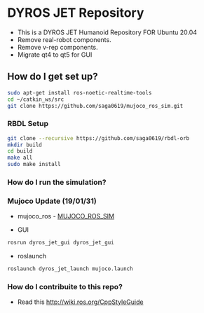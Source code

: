 # DYROS JET Repository 

* This is a DYROS JET Humanoid Repository FOR Ubuntu 20.04
* Remove real-robot components.
* Remove v-rep components.
* Migrate qt4 to qt5 for GUI

## How do I get set up? ##

```sh
sudo apt-get install ros-noetic-realtime-tools 
cd ~/catkin_ws/src
git clone https://github.com/saga0619/mujoco_ros_sim.git
```

### RBDL Setup ###
```sh
git clone --recursive https://github.com/saga0619/rbdl-orb
mkdir build
cd build
make all
sudo make install
```

### How do I run the simulation? ###
### Mujoco Update (19/01/31) ###
* mujoco_ros - [MUJOCO_ROS_SIM](https://github.com/saga0619/mujoco_ros_sim)

* GUI
```sh
rosrun dyros_jet_gui dyros_jet_gui
```
* roslaunch
```sh
roslaunch dyros_jet_launch mujoco.launch
```

### How do I contribuite to this repo? ###
* Read this http://wiki.ros.org/CppStyleGuide

